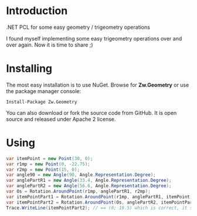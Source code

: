 # Introduction

.NET PCL for some easy geometry / trigeometry operations

I found myself implementing some easy trigeometry operations over and over again. Now it is time to share ;)

# Installing

The most easy installation is to use NuGet. Browse for **Zw.Geometry** or use the package manager console:

```
Install-Package Zw.Geometry
```

You can also download or fork the source code from GitHub. It is open source and released under Apache 2 license.

# Using

```csharp
var itemPoint = new Point(30, 0);
var r1mp = new Point(0, -22.75);
var r2mp = new Point(15, 0);
var angle90 = new Angle(90, Angle.Representation.Degree);
var anglePartR1 = new Angle(33.4, Angle.Representation.Degree);
var anglePartR2 = new Angle(56.6, Angle.Representation.Degree);
var Os = Rotation.AroundPoint(r1mp, anglePartR1, r2mp);
var itemPointPart1 = Rotation.AroundPoint(r1mp, anglePartR1, itemPoint);
var itemPointPart2 = Rotation.AroundPoint(Os, anglePartR2, itemPointPart1);
Trace.WriteLine(itemPointPart2); // == (0; 19.5) which is correct, it should be projected there
```
